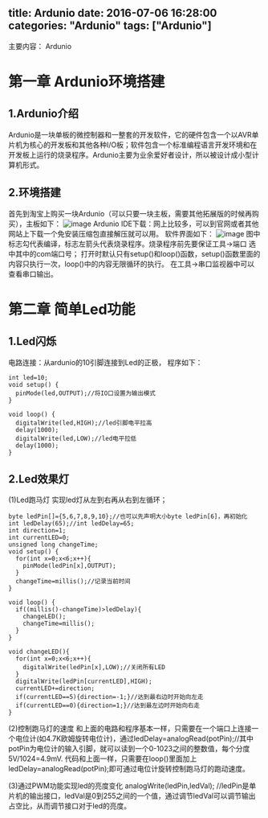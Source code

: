 title: Ardunio
date: 2016-07-06 16:28:00
categories: "Ardunio"
tags: ["Ardunio"]
---
主要内容： Ardunio
<!--more-->

第一章 Ardunio环境搭建
=================
1.Ardunio介绍
----------------
Ardunio是一块单板的微控制器和一整套的开发软件，它的硬件包含一个以AVR单片机为核心的开发板和其他各种I/O板；软件包含一个标准编程语言开发环境和在开发板上运行的烧录程序。Ardunio主要为业余爱好者设计，所以被设计成小型计算机形式。

2.环境搭建
------------
首先到淘宝上购买一块Ardunio（可以只要一块主板，需要其他拓展版的时候再购买），主板如下：
![image](img/arduino/1.png)
Ardunio IDE下载：网上比较多，可以到官网或者其他网站上下载一个免安装压缩包直接解压就可以用。
软件界面如下：
![image](img/arduino/2.png)
图中标志勾代表编译，标志左箭头代表烧录程序。烧录程序前先要保证工具->端口 选中其中的com端口号；
打开时默认只有setup()和loop()函数，setup()函数里面的内容只执行一次，loop()中的内容无限循环的执行。
在工具->串口监视器中可以查看串口输出。

第二章 简单Led功能
================
1.Led闪烁
-------------
电路连接：从ardunio的10引脚连接到Led的正极，
程序如下：
```
int led=10;
void setup() {
  pinMode(led,OUTPUT);//将IO口设置为输出模式
}

void loop() {
  digitalWrite(led,HIGH);//led引脚电平拉高
  delay(1000);
  digitalWrite(led,LOW);//led电平拉低
  delay(1000);
}
```

2.Led效果灯
--------------------
(1)Led跑马灯
实现led灯从左到右再从右到左循环；
```
byte ledPin[]={5,6,7,8,9,10};//也可以先声明大小byte ledPin[6]，再初始化 
int ledDelay(65);//int ledDelay=65;
int direction=1;
int currentLED=0;
unsigned long changeTime;
void setup() {
  for(int x=0;x<6;x++){
    pinMode(ledPin[x],OUTPUT);
  }
  changeTime=millis();//记录当前时间
}

void loop() {
  if((millis()-changeTime)>ledDelay){
    changeLED();
    changeTime=millis();
  }
}

void changeLED(){
  for(int x=0;x<6;x++){
    digitalWrite(ledPin[x],LOW);//关闭所有LED
  }
  digitalWrite(ledPin[currentLED],HIGH);
  currentLED+=direction;
  if(currentLED==5){direction=-1;}//达到最右边时开始向左走
  if(currentLED==0){direction=1;}//达到最左边时开始向右走
}
```

(2)控制跑马灯的速度
和上面的电路和程序基本一样，只需要在一个端口上连接一个电位计(如4.7K欧姆旋转电位计)，通过ledDelay=analogRead(potPin);//其中potPin为电位计的输入引脚，就可以读到一个0-1023之间的整数值，每个分度5V/1024=4.9mV.
代码和上面一样，只需要在loop()里面加上ledDelay=analogRead(potPin);即可通过电位计旋转控制跑马灯的跑动速度。

(3)通过PWM功能实现led的亮度变化
analogWrite(ledPin,ledVal); //ledPin是单片机的输出接口，ledVal是0到255之间的一个值，通过调节ledVal可以调节输出占空比，从而调节接口对于led的亮度。














